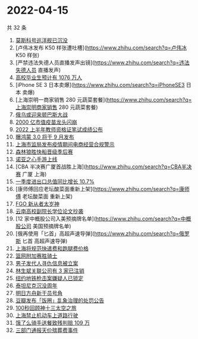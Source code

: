 # 2022-04-15

共 32 条

<!-- BEGIN -->
<!-- 最后更新时间 Fri Apr 15 2022 14:13:14 GMT+0800 (China Standard Time) -->

1. [莫斯科号巡洋舰已沉没](https://www.zhihu.com/search?q=莫斯科号巡洋舰)
1. [卢伟冰发布 K50 样张遭吐槽](https://www.zhihu.com/search?q=卢伟冰 K50 样张)
1. [严禁违法失德人员直播发声出镜](https://www.zhihu.com/search?q=违法失德人员 直播发声)
1. [高校毕业生预计有 1076 万人](https://www.zhihu.com/search?q=高校毕业生数量)
1. [iPhone SE 3 日本卖爆](https://www.zhihu.com/search?q=iPhoneSE3 日本 卖爆)
1. [上海崇明一商家销售 280 元蔬菜套餐](https://www.zhihu.com/search?q=上海崇明商家销售 280 元蔬菜套餐)
1. [俄乌或迎来顿巴斯大战](https://www.zhihu.com/search?q=顿巴斯大战)
1. [2000 亿市值疫苗龙头闪崩](https://www.zhihu.com/search?q=疫苗龙头智飞生物)
1. [2022 上半年教师资格证笔试成绩公布](https://www.zhihu.com/search?q=教师资格证笔试成绩公布)
1. [曝鸿蒙 3.0 将于 9 月发布](https://www.zhihu.com/search?q=鸿蒙3.0将发布)
1. [上海市监局发布疫情期间电商经营合规警示](https://www.zhihu.com/search?q=上海发布疫情期间电商经营合规警示)
1. [森林狼胜快船晋级季后赛](https://www.zhihu.com/search?q=森林狼晋级季后赛)
1. [诺亚之心手游上线](https://www.zhihu.com/search?q=诺亚之心)
1. [CBA 半决赛广厦首战胜上海](https://www.zhihu.com/search?q=CBA半决赛 广厦 上海)
1. [一季度进出口总值同比增长 10.7%](https://www.zhihu.com/search?q=一季度外贸进出口总值)
1. [康师傅回应老坛酸菜面重新上架](https://www.zhihu.com/search?q=康师傅 老坛酸菜面 重新上架)
1. [FGO 新从者太岁神](https://www.zhihu.com/search?q=FGO太岁神)
1. [云南高校副院长学位论文抄袭](https://www.zhihu.com/search?q=云南高校副院长抄袭)
1. [12 家中概股公司入美预摘牌名单](https://www.zhihu.com/search?q=中概股公司 美国预摘牌名单)
1. [俄再使用「匕首」高超声速导弹](https://www.zhihu.com/search?q=俄罗斯 匕首 高超声速导弹)
1. [上海将规范快递费和跑腿费价格](https://www.zhihu.com/search?q=上海快递费价格)
1. [篮网附加赛胜骑士](https://www.zhihu.com/search?q=篮网附加赛)
1. [男子发代人寻仇信息被立案](https://www.zhihu.com/search?q=男子发代人寻仇信息)
1. [林生斌关联公司有 3 家已注销](https://www.zhihu.com/search?q=林生斌关联公司已注销)
1. [纽约地铁枪击案嫌疑人已锁定](https://www.zhihu.com/search?q=纽约地铁枪击案)
1. [泰坦尼克沉没周年](https://www.zhihu.com/search?q=泰坦尼克号)
1. [明日方舟新干员号角](https://www.zhihu.com/search?q=明日方舟新六星号角)
1. [豆瓣发布「饭圈」乱象治理的处罚公告](https://www.zhihu.com/search?q=豆瓣发布处罚公告)
1. [100秒回顾神十三太空之旅](https://www.zhihu.com/search?q=神十三回家)
1. [上海禁止机动车上道路行驶](https://www.zhihu.com/search?q=上海疫情防控)
1. [饿了么骑手送餐致残判赔 109 万](https://www.zhihu.com/search?q=饿了么骑手)
1. [三部门通报天价殡葬费事件](https://www.zhihu.com/search?q=天价殡葬费)

<!-- END -->
